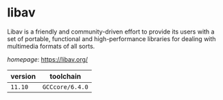 # libav

Libav is a friendly and community-driven effort to provide its users with  a set of portable, functional and high-performance libraries for dealing  with multimedia formats of all sorts.

*homepage*: <https://libav.org/>

version | toolchain
--------|----------
``11.10`` | ``GCCcore/6.4.0``
